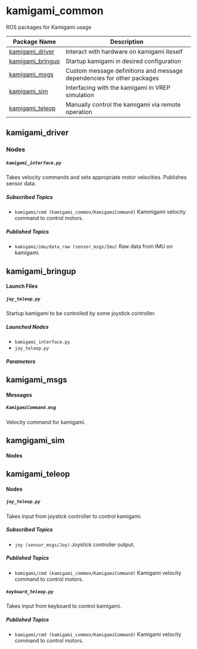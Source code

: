 # kamigami_common
ROS packages for Kamigami usage

| Package Name | Description |
| ---- | ---- |
| [kamigami_driver](#kamigami_driver) | Interact with hardware on kamigami iteself |
| [kamigami_bringup](#kamigami_bringup) | Startup kamigami in desired configuration |
| [kamigami_msgs](#kamigami_msgs) | Custom message definitions and message dependencies for other packages |
| [kamigami_sim](#kamgigami_sim) | Interfacing with the kamigami in VREP simulation |
| [kamigami_teleop](#kamigami_teleop) | Manually control the kamigami via remote operation |

## kamigami_driver

### Nodes
##### `kamigami_interface.py`
 Takes velocity commands and sets appropriate motor velocities. Publishes sensor data.
##### Subscribed Topics
- `kamigami/cmd (kamigami_common/KamigamiCommand)` Kammigami velocity command to control motors.
##### Published Topics
- `kamigami/imu/data_raw (sensor_msgs/Imu)` Raw data from IMU on kamigami.

## kamigami_bringup

#### Launch Files

##### `joy_teleop.py`
 Startup kamigami to be controlled by some joystick controller.

##### Launched Nodes
 - `kamigami_interface.py`
 - `joy_teleop.py`
##### Parameters

## kamigami_msgs

#### Messages

##### `KamigamiCommand.msg`
Velocity command for kamigami.

## kamgigami_sim

#### Nodes

## kamigami_teleop

#### Nodes

##### `joy_teleop.py`
 Takes input from joystick controller to control kamigami.
##### Subscribed Topics
- `joy (sensor_msgs/Joy)` Joystick controller output.
##### Published Topics
- `kamigami/cmd (kamigami_common/KamigamiCommand)` Kamigami velocity command to control motors.

##### `keyboard_teleop.py`
 Takes input from keyboard to control kamigami.
##### Published Topics
- `kamigami/cmd (kamigami_common/KamigamiCommand)` Kamigami velocity command to control motors.
